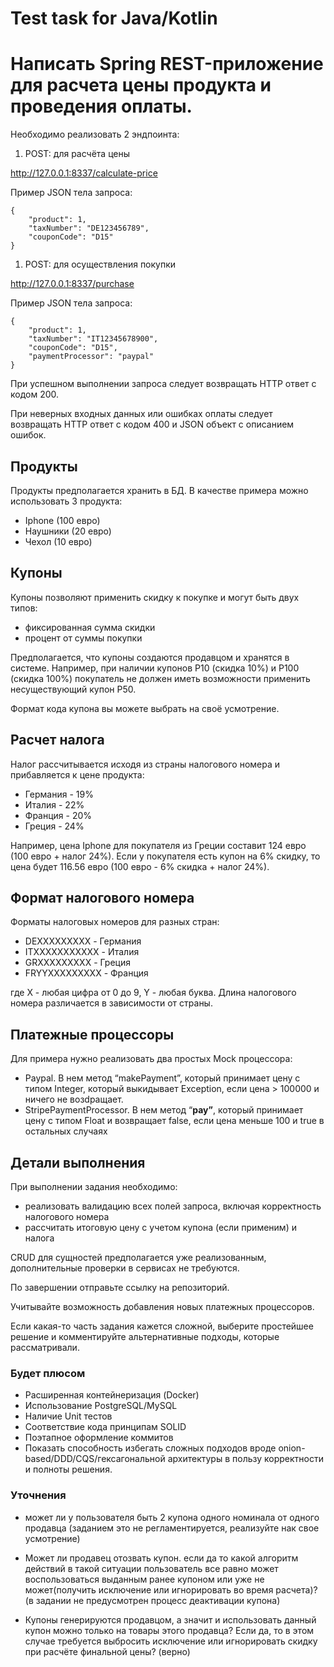 # Test task for Java/Kotlin

# Написать **Spring** REST-приложение для расчета цены продукта и проведения оплаты.

Необходимо реализовать 2 эндпоинта:

1. POST: для расчёта цены

http://127.0.0.1:8337/calculate-price

Пример JSON тела запроса:

```
{
    "product": 1,
    "taxNumber": "DE123456789",
    "couponCode": "D15"
}

```

1. POST: для осуществления покупки

http://127.0.0.1:8337/purchase

Пример JSON тела запроса:

```
{
    "product": 1,
    "taxNumber": "IT12345678900",
    "couponCode": "D15",
    "paymentProcessor": "paypal"
}

```

При успешном выполнении запроса следует возвращать HTTP ответ с кодом 200.

При неверных входных данных или ошибках оплаты следует возвращать HTTP ответ с кодом 400 и JSON объект с описанием ошибок.

## Продукты

Продукты предполагается хранить в БД. В качестве примера можно использовать 3 продукта:

- Iphone (100 евро)
- Наушники (20 евро)
- Чехол (10 евро)

## Купоны

Купоны позволяют применить скидку к покупке и могут быть двух типов:

- фиксированная сумма скидки
- процент от суммы покупки

Предполагается, что купоны создаются продавцом и хранятся в системе. Например, при наличии купонов P10 (скидка 10%) и P100 (скидка 100%) покупатель не должен иметь возможности применить несуществующий купон P50.

Формат кода купона вы можете выбрать на своё усмотрение.

## Расчет налога

Налог рассчитывается исходя из страны налогового номера и прибавляется к цене продукта:

- Германия - 19%
- Италия - 22%
- Франция - 20%
- Греция - 24%

Например, цена Iphone для покупателя из Греции составит 124 евро (100 евро + налог 24%). Если у покупателя есть купон на 6% скидку, то цена будет 116.56 евро (100 евро - 6% скидка + налог 24%).

## Формат налогового номера

Форматы налоговых номеров для разных стран:

- DEXXXXXXXXX - Германия
- ITXXXXXXXXXXX - Италия
- GRXXXXXXXXX - Греция
- FRYYXXXXXXXXX - Франция

где X - любая цифра от 0 до 9, Y - любая буква. Длина налогового номера различается в зависимости от страны.

## Платежные процессоры

Для примера нужно реализовать два простых Mock процессора:

- Paypal. В нем метод “makePayment”, который принимает цену с типом Integer, который выкидывает Exception, если цена > 100000 и ничего не возdращает.
- StripePaymentProcessor. В нем метод “**pay”**, который принимает цену c типом Float и  возвращает false, если цена меньше 100 и true в остальных случаях

## Детали выполнения

При выполнении задания необходимо:

- реализовать валидацию всех полей запроса, включая корректность налогового номера
- рассчитать итоговую цену с учетом купона (если применим) и налога

CRUD для сущностей предполагается уже реализованным, дополнительные проверки в сервисах не требуются.

По завершении отправьте ссылку на репозиторий.

Учитывайте возможность добавления новых платежных процессоров.

Если какая-то часть задания кажется сложной, выберите простейшее решение и комментируйте альтернативные подходы, которые рассматривали.

### Будет плюсом

- Расширенная контейнеризация (Docker)
- Использование PostgreSQL/MySQL
- Наличие Unit тестов
- Соответствие кода принципам SOLID
- Поэтапное оформление коммитов
- Показать способность избегать сложных подходов вроде onion-based/DDD/CQS/гексагональной архитектуры в пользу корректности и полноты решения.


### Уточнения

- может ли у пользователя быть 2 купона одного номинала от одного продавца
(заданием это не регламентируется, реализуйте нак свое усмотрение)

- Может ли продавец отозвать купон. если да то какой алгоритм действий в такой ситуации
  пользователь все равно может воспользоваться выданным ранее купоном или уже не может(получить исключение или игнорировать во время расчета)?
(в задании не предусмотрен процесс деактивации купона)

- Купоны генерируются продавцом, а значит и использовать данный купон можно только на товары этого продавца?
  Если да, то в этом случае требуется выбросить исключение или игнорировать скидку при расчёте финальной цены?
(верно)